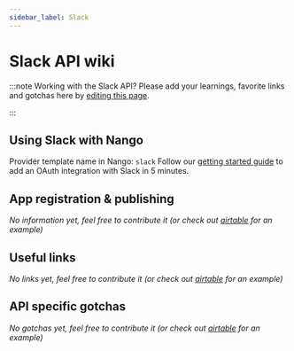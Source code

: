 ```yaml
---
sidebar_label: Slack
---
```

# Slack API wiki

:::note Working with the Slack API?
Please add your learnings, favorite links and gotchas here by [editing this page](https://github.com/nangohq/nango/tree/master/docs/docs/providers/slack.md).

:::

## Using Slack with Nango
Provider template name in Nango: `slack`
Follow our [getting started guide](../reference/guide.md) to add an OAuth integration with Slack in 5 minutes.

## App registration & publishing
*No information yet, feel free to contribute it (or check out [airtable](airtable.md) for an example)*


## Useful links
*No links yet, feel free to contribute it (or check out [airtable](airtable.md) for an example)*

## API specific gotchas
*No gotchas yet, feel free to contribute it (or check out [airtable](airtable.md) for an example)*
